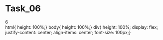 # Task_06<!DOCTYPE html>
<html>
  <head>
    <link rel="stylesheet" href="style.css">
    <meta charset="utf-8">
    <title></title>
  </head>
  <body>
    <div class="">
    <span>6</span>
    </div>
  </body>
</html>
html{ height: 100%;}
body{ height: 100%;}
div{ height: 100%;
display: flex; justify-content: center;
align-items: center;
font-size: 100px;}
